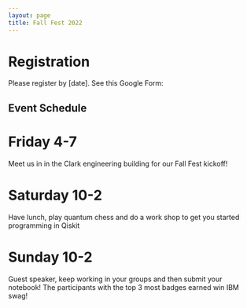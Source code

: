 ```yaml
---
layout: page
title: Fall Fest 2022
---
```


# Registration
Please register by [date]. See this Google Form:

## Event Schedule

# Friday 4-7
Meet us in in the Clark engineering building for our Fall Fest kickoff!

# Saturday 10-2
Have lunch, play quantum chess and do a work shop to get you started programming in Qiskit

# Sunday 10-2
Guest speaker, keep working in your groups and then submit your notebook! The participants with the top 3 most badges earned win IBM swag!
